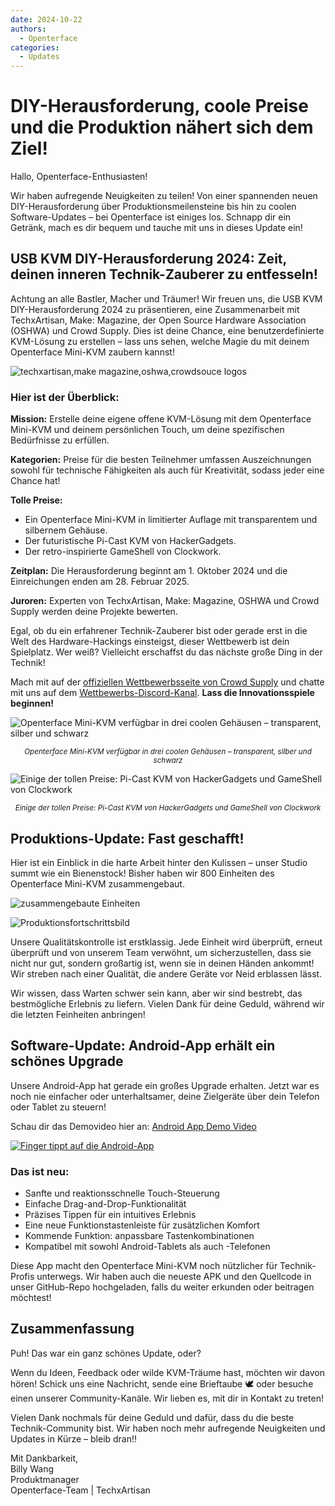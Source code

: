 ```yaml
---
date: 2024-10-22
authors:
  - Openterface
categories:
  - Updates
---
```


# DIY-Herausforderung, coole Preise und die Produktion nähert sich dem Ziel!

Hallo, Openterface-Enthusiasten!

Wir haben aufregende Neuigkeiten zu teilen! Von einer spannenden neuen DIY-Herausforderung über Produktionsmeilensteine bis hin zu coolen Software-Updates – bei Openterface ist einiges los. Schnapp dir ein Getränk, mach es dir bequem und tauche mit uns in dieses Update ein!

## USB KVM DIY-Herausforderung 2024: Zeit, deinen inneren Technik-Zauberer zu entfesseln!

Achtung an alle Bastler, Macher und Träumer! Wir freuen uns, die USB KVM DIY-Herausforderung 2024 zu präsentieren, eine Zusammenarbeit mit TechxArtisan, Make: Magazine, der Open Source Hardware Association (OSHWA) und Crowd Supply. Dies ist deine Chance, eine benutzerdefinierte KVM-Lösung zu erstellen – lass uns sehen, welche Magie du mit deinem Openterface Mini-KVM zaubern kannst!

![techxartisan,make magazine,oshwa,crowdsouce logos](pic/241022-1.webp)

### Hier ist der Überblick:

**Mission:** Erstelle deine eigene offene KVM-Lösung mit dem Openterface Mini-KVM und deinem persönlichen Touch, um deine spezifischen Bedürfnisse zu erfüllen.

**Kategorien:** Preise für die besten Teilnehmer umfassen Auszeichnungen sowohl für technische Fähigkeiten als auch für Kreativität, sodass jeder eine Chance hat!

**Tolle Preise:**

- Ein Openterface Mini-KVM in limitierter Auflage mit transparentem und silbernem Gehäuse.
- Der futuristische Pi-Cast KVM von HackerGadgets.
- Der retro-inspirierte GameShell von Clockwork.

**Zeitplan:** Die Herausforderung beginnt am 1. Oktober 2024 und die Einreichungen enden am 28. Februar 2025.

**Juroren:** Experten von TechxArtisan, Make: Magazine, OSHWA und Crowd Supply werden deine Projekte bewerten.

Egal, ob du ein erfahrener Technik-Zauberer bist oder gerade erst in die Welt des Hardware-Hackings einsteigst, dieser Wettbewerb ist dein Spielplatz. Wer weiß? Vielleicht erschaffst du das nächste große Ding in der Technik!

Mach mit auf der [offiziellen Wettbewerbsseite von Crowd Supply](https://www.crowdsupply.com/techxartisan/usb-kvm-diy-challenge-2024) und chatte mit uns auf dem [Wettbewerbs-Discord-Kanal](https://discord.com/invite/YhKVzDujkT). **Lass die Innovationsspiele beginnen!**

![Openterface Mini-KVM verfügbar in drei coolen Gehäusen – transparent, silber und schwarz](pic/241022-2.webp)
<p style="text-align: center;"><small><em>Openterface Mini-KVM verfügbar in drei coolen Gehäusen – transparent, silber und schwarz</em></small></p>

![Einige der tollen Preise: Pi-Cast KVM von HackerGadgets und GameShell von Clockwork](pic/241022-3.webp)
<p style="text-align: center;"><small><em>Einige der tollen Preise: Pi-Cast KVM von HackerGadgets und GameShell von Clockwork</em></small></p>

## Produktions-Update: Fast geschafft!

Hier ist ein Einblick in die harte Arbeit hinter den Kulissen – unser Studio summt wie ein Bienenstock! Bisher haben wir 800 Einheiten des Openterface Mini-KVM zusammengebaut.

![zusammengebaute Einheiten](pic/241022-4.webp)

![Produktionsfortschrittsbild](pic/241022-5.webp)

Unsere Qualitätskontrolle ist erstklassig. Jede Einheit wird überprüft, erneut überprüft und von unserem Team verwöhnt, um sicherzustellen, dass sie nicht nur gut, sondern großartig ist, wenn sie in deinen Händen ankommt! Wir streben nach einer Qualität, die andere Geräte vor Neid erblassen lässt.

Wir wissen, dass Warten schwer sein kann, aber wir sind bestrebt, das bestmögliche Erlebnis zu liefern. Vielen Dank für deine Geduld, während wir die letzten Feinheiten anbringen!

## Software-Update: Android-App erhält ein schönes Upgrade

Unsere Android-App hat gerade ein großes Upgrade erhalten. Jetzt war es noch nie einfacher oder unterhaltsamer, deine Zielgeräte über dein Telefon oder Tablet zu steuern!

Schau dir das Demovideo hier an: [Android App Demo Video](https://x.com/TechxArtisan/status/1840587612148699398)

[![Finger tippt auf die Android-App](pic/241022-6.webp)](https://x.com/TechxArtisan/status/1840587612148699398)

### Das ist neu:
- Sanfte und reaktionsschnelle Touch-Steuerung
- Einfache Drag-and-Drop-Funktionalität
- Präzises Tippen für ein intuitives Erlebnis
- Eine neue Funktionstastenleiste für zusätzlichen Komfort
- Kommende Funktion: anpassbare Tastenkombinationen
- Kompatibel mit sowohl Android-Tablets als auch -Telefonen

Diese App macht den Openterface Mini-KVM noch nützlicher für Technik-Profis unterwegs. Wir haben auch die neueste APK und den Quellcode in unser GitHub-Repo hochgeladen, falls du weiter erkunden oder beitragen möchtest!

## Zusammenfassung

Puh! Das war ein ganz schönes Update, oder?

Wenn du Ideen, Feedback oder wilde KVM-Träume hast, möchten wir davon hören! Schick uns eine Nachricht, sende eine Brieftaube 🕊️ oder besuche einen unserer Community-Kanäle. Wir lieben es, mit dir in Kontakt zu treten!

Vielen Dank nochmals für deine Geduld und dafür, dass du die beste Technik-Community bist. Wir haben noch mehr aufregende Neuigkeiten und Updates in Kürze – bleib dran!!

Mit Dankbarkeit,  
Billy Wang  
Produktmanager  
Openterface-Team | TechxArtisan

